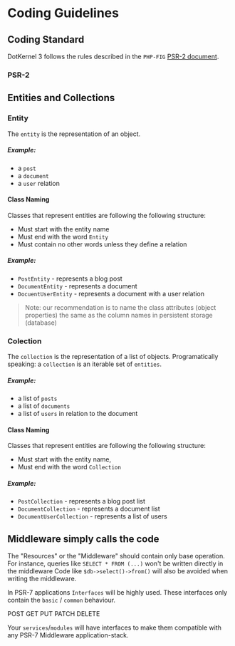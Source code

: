 # Coding Guidelines

## Coding Standard
DotKernel 3 follows the rules described in the `PHP-FIG` [PSR-2 document](../PSR/PSR-2.md).

### PSR-2

## Entities and Collections

### Entity

The `entity` is the representation of an object.

##### Example:
* a `post`
* a `document`
* a `user` relation

#### Class Naming
Classes that represent entities are following the following structure:
 * Must start with the entity name
 * Must end with the word `Entity`
 * Must contain no other words unless they define a relation

##### Example:
 * `PostEntity` - represents a blog post
 * `DocumentEntity` - represents a document
 * `DocuentUserEntity` - represents a document with a user relation

> Note: our recommendation is to name the class attributes (object properties) the same as the column names in persistent storage (database)

### Colection

The `collection` is the representation of a list of objects.
Programatically speaking: a `collection` is an iterable set of `entities`.


##### Example:
* a list of `posts`
* a list of `documents`
* a list of `users` in relation to the document

#### Class Naming
Classes that represent entities are following the following structure:
 * Must start with the entity name,
 * Must end with the word `Collection`

##### Example:
 * `PostCollection` - represents a blog post list
 * `DocumentCollection` - represents a document list
 * `DocumentUserCollection` - represents a list of users


## Middleware simply calls the code

The "Resources" or the "Middleware" should contain only base operation.
For instance, queries like `SELECT * FROM (...)` won't be written directly in the middleware
Code like `$db->select()->from()` will also be avoided when writing the middleware.


In PSR-7 applications `Interfaces` will be highly used. These interfaces only contain the `basic` / `common` behaviour.


POST
GET
PUT
PATCH
DELETE

Your `services`/`modules` will have interfaces to make them compatible with any PSR-7 Middleware application-stack.
